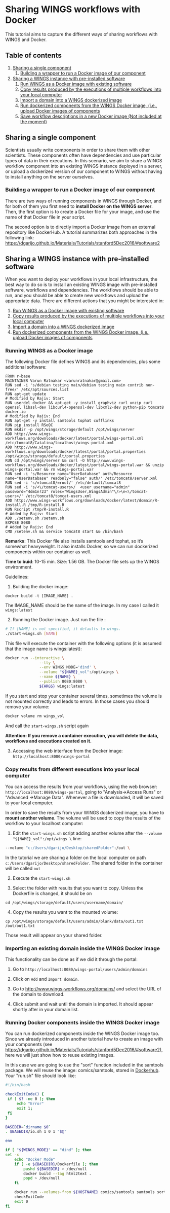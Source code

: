 # Sharing WINGS workflows with Docker

This tutorial aims to capture the different ways of sharing workflows with WINGS and Docker.

## Table of contents
1. [Sharing a single component](#sec1)
	1. [Building a wrapper to run a Docker image of our component](#sec1-1)
2. [Sharing a WINGS instance with pre-installed software](#sec2)
    1. [Run WINGS as a Docker image with existing software](#sec2-1)
	2. [Copy results produced by the executions of multiple workflows into your local computer](#sec2-2)
	3. [Import a domain into a WINGS dockerized image](#sec2-3)
	4. [Run dockerized components from the WINGS Docker image, (i.e., upload Docker images of components](#sec2-4)
	5. [Save workflow descriptions in a new Docker image (Not included at the moment)](#sec2-5) 

## Sharing a single component <a name="sec1"></a>
Scientists usually write components in order to share them with other scientists. These components often have dependencies and use particular types of data in their executions. In this scenario, we aim to share a WINGS workflow component into an existing WINGS instance deployed in a server, or upload a dockerized version of our component to WINGS without having to install anything on the server ourselves.

### Building a wrapper to run a Docker image of our component <a name="sec1-1"></a>
There are two ways of running components in WINGS through Docker, and for both of them you first need to **install Docker on the WINGS server**. Then, the first option is to create a Docker file for your image, and use the name of that Docker file in your script. 

The second option is to directly import a Docker image from an external repository like DockerHub. A tutorial summarizes both approaches in the following link:
https://dgarijo.github.io/Materials/Tutorials/stanford5Dec2016/#software2


## Sharing a WINGS instance with pre-installed software <a name="sec2"></a>
When you want to deploy your workflows in your local infrastructure, the best way to do so is to install an existing WINGS image with pre-installed software, workflows and dependencies. The workflows should be able to run, and you should be able to create new workflows and upload the appropriate data.
There are different actions that you might be interested in:
1. [Run WINGS as a Docker image with existing software](#sec2-1)
2. [Copy results produced by the executions of multiple workflows into your local computer](#sec2-2)
3. [Import a domain into a WINGS dockerized image](#sec2-3)
4. [Run dockerized components from the WINGS Docker image, (i.e., upload Docker images of components](#sec2-4)

### Running WINGS as a Docker image  <a name="sec2-1"></a>	
The following Docker file defines WINGS and its dependencies, plus some additional software:

```
FROM r-base
MAINTAINER Varun Ratnakar <varunratnakar@gmail.com>
RUN sed -i 's/debian testing main/debian testing main contrib non-free/' /etc/apt/sources.list
RUN apt-get update
# Modified by Rajiv: Start
RUN userdel docker && apt-get -y install graphviz curl unzip curl openssl libssl-dev libcurl4-openssl-dev libxml2-dev python-pip tomcat8 docker.io
# Modified by Rajiv: End
RUN apt-get -y install samtools tophat cufflinks
RUN pip install RSeQC
RUN mkdir -p /opt/wings/storage/default /opt/wings/server
ADD http://www.wings-workflows.org/downloads/docker/latest/portal/wings-portal.xml /etc/tomcat8/Catalina/localhost/wings-portal.xml
ADD http://www.wings-workflows.org/downloads/docker/latest/portal/portal.properties /opt/wings/storage/default/portal.properties
RUN cd /opt/wings/server && curl -O http://www.wings-workflows.org/downloads/docker/latest/portal/wings-portal.war && unzip wings-portal.war && rm wings-portal.war
RUN sed -i 's/Resource name="UserDatabase" auth/Resource name="UserDatabase" readonly="false" auth/' /etc/tomcat8/server.xml
RUN sed -i 's/=tomcat8/=root/' /etc/default/tomcat8
RUN sed -i 's/<\/tomcat-users>/  <user username="admin" password="4dm1n!23" roles="WingsUser,WingsAdmin"\/>\n<\/tomcat-users>/' /etc/tomcat8/tomcat-users.xml
ADD http://www.wings-workflows.org/downloads/docker/latest/domain/R-install.R /tmp/R-install.R
RUN Rscript /tmp/R-install.R
# Added by Rajiv: Start
ADD ./setenv.sh /setenv.sh
EXPOSE 8080
# Added by Rajiv: End
CMD /setenv.sh && service tomcat8 start && /bin/bash
```
**Remarks**: This Docker file also installs samtools and tophat, so it’s somewhat heavyweight. It also installs Docker, so we can run dockerized components within our container as well.

**Time to buid**: 10-15 min. Size: 1.56 GB. The Docker file sets up the WINGS environment. 

Guidelines:

1. Building the docker image:
``` 
docker build -t [IMAGE_NAME] .
```
The IMAGE_NAME should be the name of the image. In my case I called it ```wings:latest```

2. Running the Docker image. Just run the file : 

```bash
# If [NAME] is not specified, it defaults to wings.
./start-wings.sh [NAME]
```

This file will execute the container with the following options (it is assumed that the image name is wings:latest):

```bash
docker run --interactive \
               --tty \
               --env WINGS_MODE='dind' \
               --volume "${NAME}_vol":/opt/wings \
               --name ${NAME} \
               --publish 8080:8080 \
               ${ARGS} wings:latest
```

If you start and stop your container several times, sometimes the volume is not mounted correctly and leads to errors. In those cases you should remove your volume: 

```bash
docker volume rm wings_vol
```
And call the ```start-wings.sh``` script again

**Attention: If you remove a container execution, you will delete the data, workflows and executions created on it.**

3. Accessing the web interface from the Docker image: ```http://localhost:8080/wings-portal```

### Copy results from different executions into your local computer <a name="sec2-2"></a>

You can access the results from your workflows, using the web browser: ```http://localhost:8080/wings-portal```, going to "Analysis->Access Runs" or "Advanced ->Manage Data". Whenever a file is downloaded, it will be saved to your local computer.

In order to save the results from your WINGS dockerized image, you have to **mount another volume**. The volume will be used to copy the results of the workflow to your localhost computer:

1.	Edit the ```start-wings.sh``` script adding another volume after the ```--volume "${NAME}_vol":/opt/wings \``` line: 

```bash
--volume "c:/Users/dgarijo/Desktop/sharedFolder":/out \
```
In the tutorial we are sharing a folder on the local computer on path ```c:/Users/dgarijo/Desktop/sharedFolder```. The shared folder in the container will be called ```out```

2. Execute the ```start-wings.sh```

3. Select the folder with results that you want to copy. Unless the Dockerfile is changed, it should be on 
```
cd /opt/wings/storage/default/users/username/domain/
```
4. Copy the results you want to the mounted volume: 
```
cp /opt/wings/storage/default/users/admin/blank/data/out1.txt /out/out1.txt
```

Those result will appear on your shared folder.

### Importing an existing domain inside the WINGS Docker image <a name="sec2-3"></a>

This functionality can be done as if we did it through the portal:

1. Go to ```http://localhost:8080/wings-portal/users/admin/domains```

2. Click on ```Add``` and ```Import domain```. 

3. Go to http://www.wings-workflows.org/domains/ and select the URL of the domain to download.

4. Click submit and wait until the domain is imported. It should appear shortly after in your domain list.

### Running Docker components inside the WINGS Docker image <a name="sec2-4"></a>
You can run dockerized components inside the WINGS Docker image too. Since we already introduced in another tutorial how to create an image with your components (see https://dgarijo.github.io/Materials/Tutorials/stanford5Dec2016/#software2), here we will just show how to reuse existing images.

In this case we are going to use the "sort" function included in the samtools package. We will reuse the image: comics/samtools, stored in [Dockerhub](https://hub.docker.com/). Your "run.sh" file should look like:

```bash
#!/bin/bash

checkExitCode() {
 if [ $? -ne 0 ]; then
     echo "Error"
     exit 1;
 fi
}

BASEDIR=`dirname $0`
. $BASEDIR/io.sh 1 0 1 "$@"

env

if [ "${WINGS_MODE}" == "dind" ]; then
set -x
    echo "Docker Mode"
    if [ -e ${BASEDIR}/Dockerfile ]; then
        pushd ${BASEDIR} > /dev/null
        docker build --tag html2text .
        popd > /dev/null
    fi

    docker run --volumes-from ${HOSTNAME} comics/samtools samtools sort -o $OUTPUTS1 $INPUTS1
    checkExitCode
	exit 0
fi
```






